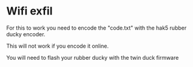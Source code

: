# Wifi exfil

For this to work you need to encode the "code.txt" with the hak5 rubber ducky encoder. 

This will not work if you encode it online.

You will need to flash your rubber ducky with the twin duck firmware
